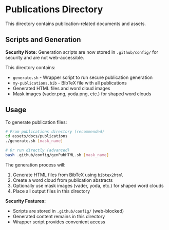 # Publications Directory

This directory contains publication-related documents and assets.

## Scripts and Generation

**Security Note:** Generation scripts are now stored in `.github/config/` for security and are not web-accessible.

This directory contains:

- `generate.sh` - Wrapper script to run secure publication generation
- `my-publications.bib` - BibTeX file with all publications  
- Generated HTML files and word cloud images
- Mask images (vader.png, yoda.png, etc.) for shaped word clouds

## Usage

To generate publication files:

```bash
# From publications directory (recommended)
cd assets/docs/publications
./generate.sh [mask_name]

# Or run directly (advanced)
bash .github/config/genPubHTML.sh [mask_name]
```

The generation process will:

1. Generate HTML files from BibTeX using `bibtex2html`
2. Create a word cloud from publication abstracts
3. Optionally use mask images (vader, yoda, etc.) for shaped word clouds
4. Place all output files in this directory

**Security Features:**

- Scripts are stored in `.github/config/` (web-blocked)
- Generated content remains in this directory
- Wrapper script provides convenient access
